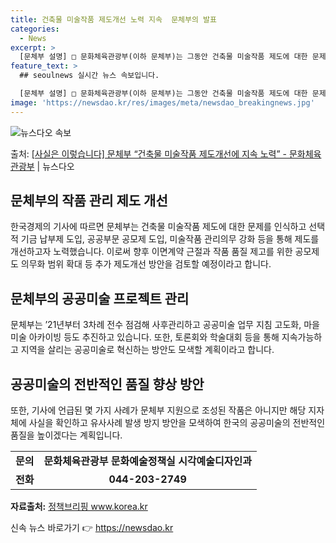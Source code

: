```yaml
---
title: 건축물 미술작품 제도개선 노력 지속  문체부의 발표
categories:
  - News
excerpt: >
  [문체부 설명] □ 문화체육관광부(이하 문체부)는 그동안 건축물 미술작품 제도에 대한 문제를 인식하고 이를 …
feature_text: >
  ## seoulnews 실시간 뉴스 속보입니다.

  [문체부 설명] □ 문화체육관광부(이하 문체부)는 그동안 건축물 미술작품 제도에 대한 문제를 인식하고 이를 …
image: 'https://newsdao.kr/res/images/meta/newsdao_breakingnews.jpg'
---
```


![뉴스다오 속보](https://newsdao.kr/res/images/meta/newsdao_breakingnews.jpg)

<p>출처: <a href="https://newsdao.kr/3614" rel="dofollow">[사실은 이렇습니다] 문체부 “건축물 미술작품 제도개선에 지속 노력” - 문화체육관광부</a> | 뉴스다오</p>

<h2 data-ke-size="size26">문체부의 작품 관리 제도 개선</h2>
<p data-ke-size="size16">한국경제의 기사에 따르면 문체부는 건축물 미술작품 제도에 대한 문제를 인식하고 선택적 기금 납부제 도입, 공공부문 공모제 도입, 미술작품 관리의무 강화 등을 통해 제도를 개선하고자 노력했습니다. 이로써 향후 이면계약 근절과 작품 품질 제고를 위한 공모제도 의무화 범위 확대 등 추가 제도개선 방안을 검토할 예정이라고 합니다.</p>

<h2 data-ke-size="size26">문체부의 공공미술 프로젝트 관리</h2>
<p data-ke-size="size16">
          문체부는 ’21년부터 3차례 전수 점검해 사후관리하고 공공미술 업무 지침 고도화, 마을미술 아카이빙 등도 추진하고 있습니다. 또한, 토론회와 학술대회 등을 통해 지속가능하고 지역을 살리는 공공미술로 혁신하는 방안도 모색할 계획이라고 합니다.
</p>

<h2 data-ke-size="size26">공공미술의 전반적인 품질 향상 방안</h2>
<p data-ke-size="size16">
          또한, 기사에 언급된 몇 가지 사례가 문체부 지원으로 조성된 작품은 아니지만 해당 지자체에 사실을 확인하고 유사사례 발생 방지 방안을 모색하여 한국의 공공미술의 전반적인 품질을 높이겠다는 계획입니다.
</p>

<table class="table_2">
   <tbody>
      <tr>
         <td style="text-align: center; height: 23px;"><b>문의</b></td>
         <td style="text-align: center; height: 23px;"><b>문화체육관광부 문화예술정책실 시각예술디자인과</b></td>
      </tr>
      <tr>
         <td style="text-align: center; height: 17px;"><b>전화</b></td>
         <td style="text-align: center; height: 17px;"><b>044-203-2749</b></td>
      </tr>
   </tbody>
</table>
<p data-ke-size="size16"><b>자료출처:</b> <a href="https://newsdao.kr/3614">정책브리핑 www.korea.kr</a></p> 

신속 뉴스 바로가기 👉 <a href="https://newsdao.kr" rel="dofollow">https://newsdao.kr</a>



